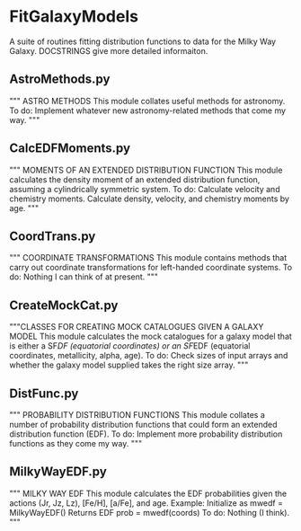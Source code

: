 # FitGalaxyModels
A suite of routines fitting distribution functions to data for the Milky Way Galaxy. DOCSTRINGS give more detailed informaiton.

## AstroMethods.py
""" ASTRO METHODS
This module collates useful methods for astronomy.
To do:
	Implement whatever new astronomy-related methods that come my way.
"""

## CalcEDFMoments.py 
"""  MOMENTS OF AN EXTENDED DISTRIBUTION FUNCTION
This module calculates the density moment of an extended distribution function,
assuming a cylindrically symmetric system.
To do:
    Calculate velocity and chemistry moments.
    Calculate density, velocity, and chemistry moments by age.
"""

## CoordTrans.py
""" COORDINATE TRANSFORMATIONS 
This module contains methods that carry out coordinate transformations for left-handed coordinate systems.
To do:
    Nothing I can think of at present.
"""
	
## CreateMockCat.py
"""CLASSES FOR CREATING MOCK CATALOGUES GIVEN A GALAXY MODEL
This module calculates the mock catalogues for a galaxy model that is either a 
SF*DF (equatorial coordinates) or an SF*EDF (equatorial coordinates, 
metallicity, alpha, age).
To do:
    Check sizes of input arrays and whether the galaxy model supplied takes the
    right size array.
"""
	
## DistFunc.py 
""" PROBABILITY DISTRIBUTION FUNCTIONS 
This module collates a number of probability distribution functions that could form an extended distribution function (EDF).
To do:
    Implement more probability distribution functions as they come my way.
"""

## MilkyWayEDF.py 
"""
MILKY WAY EDF 
This module calculates the EDF probabilities given the actions (Jr, Jz, Lz), 
[Fe/H], [a/Fe], and age.
Example:
    Initialize as mwedf = MilkyWayEDF()
    Returns EDF prob = mwedf(coords)
To do:
    Nothing (I think).
"""
